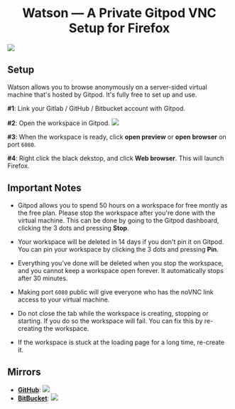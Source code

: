 <div align="center">

# Watson — A Private Gitpod VNC Setup for Firefox

</div>

![](https://i.imgur.com/bR92xAy.png)

## Setup

Watson allows you to browse anonymously on a server-sided virtual machine that's hosted by Gitpod. It's fully free to set up and use.

**#1**: Link your Gitlab / GitHub / Bitbucket account with Gitpod.

**#2**: Open the workspace in Gitpod. [![](https://img.shields.io/badge/Gitpod-Open--in--Gitpod-orange?logo=gitpod)](https://gitpod.io/#https://gitlab.com/Kqpa/watson) 

**#3**: When the workspace is ready, click **open preview** or **open browser** on port `6080`.

**#4**: Right click the black dekstop, and click **Web browser**. This will launch Firefox.

## Important Notes

- Gitpod allows you to spend 50 hours on a workspace for free montly as the free plan. Please stop the workspace after you're done with the virtual machine. This can be done by going to the Gitpod dashboard, clicking the 3 dots and pressing **Stop**.

- Your workspace will be deleted in 14 days if you don't pin it on Gitpod. You can pin your workspace by clicking the 3 dots and pressing **Pin**.

- Everything you've done will be deleted when you stop the workspace, and you cannot keep a workspace open forever. It automatically stops after 30 minutes.

- Making port `6080` public will give everyone who has the noVNC link access to your virtual machine.

- Do not close the tab while the workspace is creating, stopping or starting. If you do so the workspace will fail. You can fix this by re-creating the workspace.

- If the workspace is stuck at the loading page for a long time, re-create it.

## Mirrors

- **[GitHub](https://github.com/Shigetorum635/Watson)**: [![](https://img.shields.io/badge/Gitpod-Open--in--Gitpod-black?logo=gitpod)](https://gitpod.io/#https://github.com/Shigetorum635/Watson)
- **[BitBucket](https://bitbucket.org/kqpa/watson/)**: [![](https://img.shields.io/badge/Gitpod-Open--in--Gitpod-blue?logo=gitpod)](https://gitpod.io/#https://bitbucket.org/kqpa/watson/)
